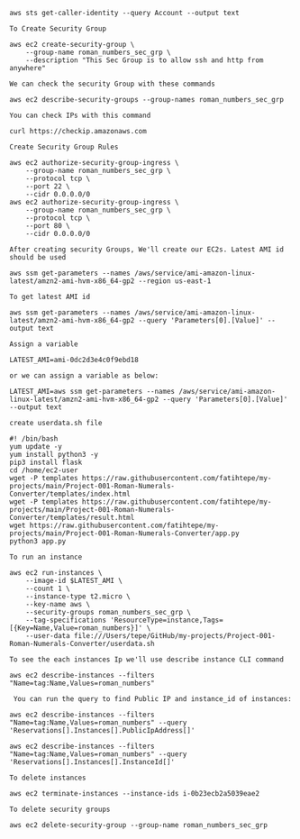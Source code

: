 ```
aws sts get-caller-identity --query Account --output text
```

`To Create Security Group`
```
aws ec2 create-security-group \
    --group-name roman_numbers_sec_grp \
    --description "This Sec Group is to allow ssh and http from anywhere"
```
`We can check the security Group with these commands`
```
aws ec2 describe-security-groups --group-names roman_numbers_sec_grp
```
`You can check IPs with this command`
```
curl https://checkip.amazonaws.com
```
`Create Security Group Rules`
```
aws ec2 authorize-security-group-ingress \
    --group-name roman_numbers_sec_grp \
    --protocol tcp \
    --port 22 \
    --cidr 0.0.0.0/0
aws ec2 authorize-security-group-ingress \
    --group-name roman_numbers_sec_grp \
    --protocol tcp \
    --port 80 \
    --cidr 0.0.0.0/0
```

`After creating security Groups, We'll create our EC2s. Latest AMI id should be used`

```
aws ssm get-parameters --names /aws/service/ami-amazon-linux-latest/amzn2-ami-hvm-x86_64-gp2 --region us-east-1
```
`To get latest AMI id`
```
aws ssm get-parameters --names /aws/service/ami-amazon-linux-latest/amzn2-ami-hvm-x86_64-gp2 --query 'Parameters[0].[Value]' --output text
```
`Assign a variable`
```
LATEST_AMI=ami-0dc2d3e4c0f9ebd18
```
`or we can assign a variable as below:`
```
LATEST_AMI=aws ssm get-parameters --names /aws/service/ami-amazon-linux-latest/amzn2-ami-hvm-x86_64-gp2 --query 'Parameters[0].[Value]' --output text

```

`create userdata.sh file`
```
#! /bin/bash
yum update -y
yum install python3 -y
pip3 install flask
cd /home/ec2-user
wget -P templates https://raw.githubusercontent.com/fatihtepe/my-projects/main/Project-001-Roman-Numerals-Converter/templates/index.html
wget -P templates https://raw.githubusercontent.com/fatihtepe/my-projects/main/Project-001-Roman-Numerals-Converter/templates/result.html
wget https://raw.githubusercontent.com/fatihtepe/my-projects/main/Project-001-Roman-Numerals-Converter/app.py
python3 app.py
```

`To run an instance`
```
aws ec2 run-instances \
    --image-id $LATEST_AMI \
    --count 1 \
    --instance-type t2.micro \
    --key-name aws \
    --security-groups roman_numbers_sec_grp \
    --tag-specifications 'ResourceType=instance,Tags=[{Key=Name,Value=roman_numbers}]' \
    --user-data file:///Users/tepe/GitHub/my-projects/Project-001-Roman-Numerals-Converter/userdata.sh
```

`To see the each instances Ip we'll use describe instance CLI command`

```
aws ec2 describe-instances --filters "Name=tag:Name,Values=roman_numbers"
```
` You can run the query to find Public IP and instance_id of instances:`

```
aws ec2 describe-instances --filters "Name=tag:Name,Values=roman_numbers" --query 'Reservations[].Instances[].PublicIpAddress[]'
```

```
aws ec2 describe-instances --filters "Name=tag:Name,Values=roman_numbers" --query 'Reservations[].Instances[].InstanceId[]'
```
`To delete instances`
```
aws ec2 terminate-instances --instance-ids i-0b23ecb2a5039eae2
```
`To delete security groups`
```
aws ec2 delete-security-group --group-name roman_numbers_sec_grp
```


